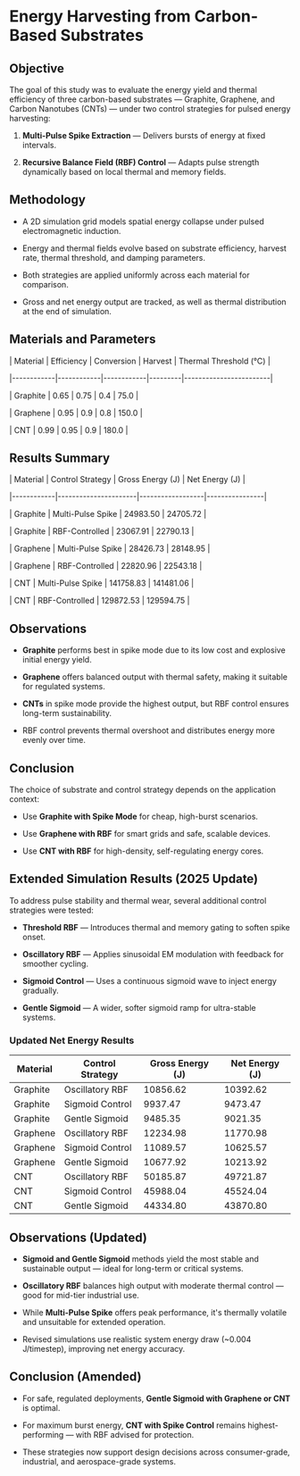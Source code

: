 # Energy Harvesting from Carbon-Based Substrates

## Objective

The goal of this study was to evaluate the energy yield and thermal efficiency of three carbon-based substrates — Graphite, Graphene, and Carbon Nanotubes (CNTs) — under two control strategies for pulsed energy harvesting:

1. **Multi-Pulse Spike Extraction** — Delivers bursts of energy at fixed intervals.

2. **Recursive Balance Field (RBF) Control** — Adapts pulse strength dynamically based on local thermal and memory fields.

## Methodology

- A 2D simulation grid models spatial energy collapse under pulsed electromagnetic induction.

- Energy and thermal fields evolve based on substrate efficiency, harvest rate, thermal threshold, and damping parameters.

- Both strategies are applied uniformly across each material for comparison.

- Gross and net energy output are tracked, as well as thermal distribution at the end of simulation.

## Materials and Parameters

| Material   | Efficiency | Conversion | Harvest | Thermal Threshold (°C) |

|------------|------------|------------|---------|------------------------|

| Graphite | 0.65 | 0.75 | 0.4 | 75.0 |

| Graphene | 0.95 | 0.9 | 0.8 | 150.0 |

| CNT | 0.99 | 0.95 | 0.9 | 180.0 |

## Results Summary

| Material   | Control Strategy     | Gross Energy (J) | Net Energy (J) |

|------------|----------------------|------------------|----------------|

| Graphite | Multi-Pulse Spike | 24983.50 | 24705.72 |

| Graphite | RBF-Controlled | 23067.91 | 22790.13 |

| Graphene | Multi-Pulse Spike | 28426.73 | 28148.95 |

| Graphene | RBF-Controlled | 22820.96 | 22543.18 |

| CNT | Multi-Pulse Spike | 141758.83 | 141481.06 |

| CNT | RBF-Controlled | 129872.53 | 129594.75 |

## Observations

- **Graphite** performs best in spike mode due to its low cost and explosive initial energy yield.

- **Graphene** offers balanced output with thermal safety, making it suitable for regulated systems.

- **CNTs** in spike mode provide the highest output, but RBF control ensures long-term sustainability.

- RBF control prevents thermal overshoot and distributes energy more evenly over time.

## Conclusion

The choice of substrate and control strategy depends on the application context:

- Use **Graphite with Spike Mode** for cheap, high-burst scenarios.

- Use **Graphene with RBF** for smart grids and safe, scalable devices.

- Use **CNT with RBF** for high-density, self-regulating energy cores.


## Extended Simulation Results (2025 Update)

To address pulse stability and thermal wear, several additional control strategies were tested:

- **Threshold RBF** — Introduces thermal and memory gating to soften spike onset.

- **Oscillatory RBF** — Applies sinusoidal EM modulation with feedback for smoother cycling.

- **Sigmoid Control** — Uses a continuous sigmoid wave to inject energy gradually.

- **Gentle Sigmoid** — A wider, softer sigmoid ramp for ultra-stable systems.

### Updated Net Energy Results

| Material   | Control Strategy     | Gross Energy (J) | Net Energy (J) |
|------------|----------------------|------------------|----------------|
| Graphite   | Oscillatory RBF      | 10856.62         | 10392.62       |
| Graphite   | Sigmoid Control      | 9937.47          | 9473.47        |
| Graphite   | Gentle Sigmoid       | 9485.35          | 9021.35        |
| Graphene   | Oscillatory RBF      | 12234.98         | 11770.98       |
| Graphene   | Sigmoid Control      | 11089.57         | 10625.57       |
| Graphene   | Gentle Sigmoid       | 10677.92         | 10213.92       |
| CNT        | Oscillatory RBF      | 50185.87         | 49721.87       |
| CNT        | Sigmoid Control      | 45988.04         | 45524.04       |
| CNT        | Gentle Sigmoid       | 44334.80         | 43870.80       |

## Observations (Updated)

- **Sigmoid and Gentle Sigmoid** methods yield the most stable and sustainable output — ideal for long-term or critical systems.

- **Oscillatory RBF** balances high output with moderate thermal control — good for mid-tier industrial use.

- While **Multi-Pulse Spike** offers peak performance, it's thermally volatile and unsuitable for extended operation.

- Revised simulations use realistic system energy draw (~0.004 J/timestep), improving net energy accuracy.

## Conclusion (Amended)

- For safe, regulated deployments, **Gentle Sigmoid with Graphene or CNT** is optimal.

- For maximum burst energy, **CNT with Spike Control** remains highest-performing — with RBF advised for protection.

- These strategies now support design decisions across consumer-grade, industrial, and aerospace-grade systems.
